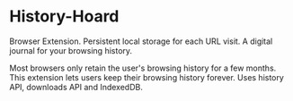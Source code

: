 # History-Hoard
Browser Extension. Persistent local storage for each URL visit. A digital journal for your browsing history.

Most browsers only retain the user's browsing history for a few months. This extension lets users keep their browsing history forever.
Uses history API, downloads API and IndexedDB. 
